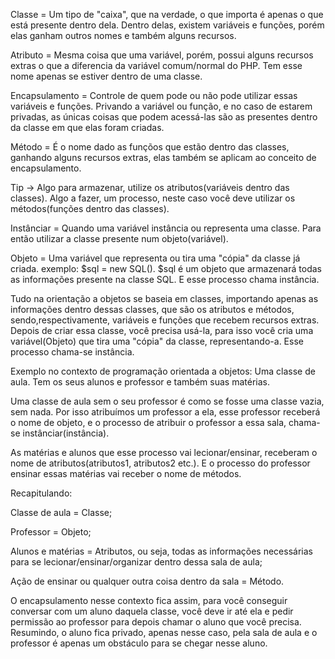 Classe = Um tipo de "caixa", que na verdade, o que importa é apenas o que está presente dentro dela. Dentro delas, existem variáveis e funções, porém elas ganham outros nomes e também alguns recursos.

Atributo = Mesma coisa que uma variável, porém, possui alguns recursos extras o que a diferencia da variável comum/normal do PHP. Tem esse nome apenas se estiver dentro de uma classe.

Encapsulamento = Controle de quem pode ou não pode utilizar essas variáveis e funções. Privando a variável ou função, e no caso de estarem privadas, as únicas coisas que podem acessá-las são as presentes dentro da classe em que elas foram criadas.

Método = É o nome dado as funçõos que estão dentro das classes, ganhando alguns recursos extras, elas também se aplicam ao conceito de encapsulamento.

Tip -> Algo para armazenar, utilize os atributos(variáveis dentro das classes). Algo a fazer, um processo, neste caso você deve utilizar os métodos(funções dentro das classes).

Instânciar = Quando uma variável instância ou representa uma classe. Para então utilizar a classe presente num objeto(variável).

Objeto = Uma variável que representa ou tira uma "cópia" da classe já criada. exemplo: $sql = new SQL(). $sql é um objeto que armazenará todas as informações presente na classe SQL. E esse processo chama instância.

Tudo na orientação a objetos se baseia em classes, importando apenas as informações dentro dessas classes, que são os atributos e métodos, sendo,respectivamente, variáveis e funções que recebem recursos extras. Depois de criar essa classe, você precisa usá-la, para isso você cria uma variável(Objeto) que tira uma "cópia" da classe, representando-a. Esse processo chama-se instância.

Exemplo no contexto de programação orientada a objetos:
Uma classe de aula. Tem os seus alunos e professor e também suas matérias.

Uma classe de aula sem o seu professor é como se fosse uma classe vazia, sem nada. Por isso atribuímos um professor a ela, esse professor receberá o nome de objeto, e o processo de atribuir o professor a essa sala, chama-se instânciar(instância).

As matérias e alunos que esse processo vai lecionar/ensinar, receberam o nome de atributos(atributos1, atributos2 etc.). E o processo do professor ensinar essas matérias vai receber o nome de métodos.

Recapitulando: 

Classe de aula = Classe;

Professor = Objeto;

Alunos e matérias = Atributos, ou seja, todas as informações necessárias para se lecionar/ensinar/organizar dentro dessa sala de aula;

Ação de ensinar ou qualquer outra coisa dentro da sala = Método.

O encapsulamento nesse contexto fica assim, para você conseguir conversar com um aluno daquela classe, você deve ir até ela e pedir permissão ao professor para depois chamar o aluno que você precisa. Resumindo, o aluno fica privado, apenas nesse caso, pela sala de aula e o professor é apenas um obstáculo para se chegar nesse aluno.